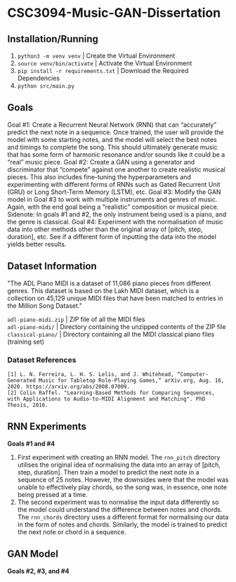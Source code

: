 # CSC3094-Music-GAN-Dissertation

## Installation/Running
1. `python3 -m venv venv` | Create the Virtual Environment
2. `source venv/bin/activate` | Activate the Virtual Environment
3. `pip install -r requirements.txt` | Download the Required Dependencies
4. `python src/main.py`

## Goals
Goal #1: Create a Recurrent Neural Network (RNN) that can “accurately” predict the next note in a sequence. Once trained, the user will provide the model with some starting notes, and the model will select the best notes and timings to complete the song. This should ultimately generate music that has some form of harmonic resonance and/or sounds like it could be a “real” music piece.
Goal #2: Create a GAN using a generator and discriminator that “compete” against one another to create realistic musical pieces. This also includes fine-tuning the hyperparameters and experimenting with different forms of RNNs such as Gated Recurrent Unit (GRU) or Long Short-Term Memory (LSTM), etc.
Goal #3: Modify the GAN model in Goal #3 to work with multiple instruments and genres of music. Again, with the end goal being a “realistic” composition or musical piece. Sidenote: In goals #1 and #2, the only instrument being used is a piano, and the genre is classical.
Goal #4: Experiment with the normalisation of music data into other methods other than the original array of [pitch, step, duration], etc. See if a different form of inputting the data into the model yields better results.

## Dataset Information
"The ADL Piano MIDI is a dataset of 11,086 piano pieces from different genres. This dataset is based on the Lakh MIDI dataset, which is a collection on 45,129 unique MIDI files that have been matched to entries in the Million Song Dataset."

`adl-piano-midi.zip` | ZIP file of all the MIDI files \
`adl-piano-midi/` | Directory containing the unzipped contents of the ZIP file \
`classical-piano/` | Directory containing all the MIDI classical piano files (training set)

### Dataset References
```
[1] L. N. Ferreira, L. H. S. Lelis, and J. Whitehead, “Computer-Generated Music for Tabletop Role-Playing Games,” arXiv.org, Aug. 16, 2020. https://arxiv.org/abs/2008.07009.
[2] Colin Raffel. "Learning-Based Methods for Comparing Sequences, with Applications to Audio-to-MIDI Alignment and Matching". PhD Thesis, 2016.
```

## RNN Experiments
**Goals #1 and #4**
1. First experiment with creating an RNN model. The `rnn_pitch` directory utilises the original idea of normalising the data into an array of [pitch, step, duration]. Then train a model to predict the next note in a sequence of 25 notes. However, the downsides were that the model was unable to effectively play chords, so the song was, in essence, one note being pressed at a time.
2. The second experiment was to normalise the input data differently so the model could understand the difference between notes and chords. The `rnn_chords` directory uses a different format for normalising our data in the form of notes and chords. Similarly, the model is trained to predict the next note or chord in a sequence.

## GAN Model
**Goals #2, #3, and #4**